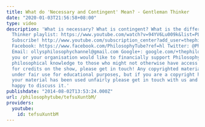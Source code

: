 ```yaml
---
title: What do 'Necessary and Contingent' Mean? - Gentleman Thinker
date: "2020-01-03T21:56:58+08:00"
type: video
description: 'What is necessary? What is contingent? What is the difference? Gentleman
  Thinker playlist: https://www.youtube.com/watch?v=94YV6Lu009k&list=PLvoAL-KSZ32cKobolNFwuqcPJ26cmF_11&index=1
  Subscribe! http://www.youtube.com/subscription_center?add_user=thephilosophytube
  Facebook: https://www.facebook.com/PhilosophyTube?ref=hl Twitter: @PhilosopyTube
  Email: ollysphilosophychannel@gmail.com Google+: google.com/+thephilosophytube If
  you or your organisation would like to financially support Philosophy Tube in distributing
  philosophical knowledge to those who might not otherwise have access to it in exchange
  for credits on the show, please get in touch! Any copyrighted material should fall
  under fair use for educational purposes, but if you are a copyright holder and believe
  your material has been used unfairly please get in touch with us and we will be
  happy to discuss it.'
publishdate: "2014-08-02T13:53:24.000Z"
url: /philosophytube/tefsuXuntbM/
providers:
  youtube:
    id: tefsuXuntbM
---
```

